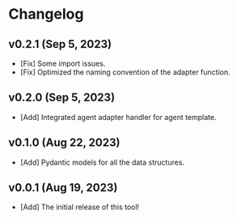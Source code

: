 # Changelog

## v0.2.1 (Sep 5, 2023)
* [Fix] Some import issues.
* [Fix] Optimized the naming convention of the adapter function.

## v0.2.0 (Sep 5, 2023)
* [Add] Integrated agent adapter handler for agent template.

## v0.1.0 (Aug 22, 2023)
* [Add] Pydantic models for all the data structures.

## v0.0.1 (Aug 19, 2023)
* [Add] The initial release of this tool!
